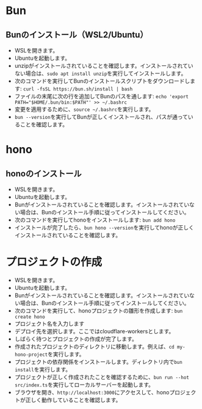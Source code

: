 

# Bun

## Bunのインストール（WSL2/Ubuntu）

- WSLを開きます。
- Ubuntuを起動します。
- unzipがインストールされていることを確認します。インストールされていない場合は、`sudo apt install unzip`を実行してインストールします。
- 次のコマンドを実行してBunのインストールスクリプトをダウンロードします: `curl -fsSL https://bun.sh/install | bash`
- ファイルの末尾に次の行を追加してBunのパスを通します: `echo 'export PATH="$HOME/.bun/bin:$PATH"' >> ~/.bashrc`
- 変更を適用するために、`source ~/.bashrc`を実行します。
- `bun --version`を実行してBunが正しくインストールされ、パスが通っていることを確認します。


# hono

## honoのインストール

- WSLを開きます。
- Ubuntuを起動します。
- Bunがインストールされていることを確認します。インストールされていない場合は、Bunのインストール手順に従ってインストールしてください。
- 次のコマンドを実行してhonoをインストールします: `bun add hono`
- インストールが完了したら、`bun hono --version`を実行してhonoが正しくインストールされていることを確認します。

# プロジェクトの作成

- WSLを開きます。
- Ubuntuを起動します。
- Bunがインストールされていることを確認します。インストールされていない場合は、Bunのインストール手順に従ってインストールしてください。
- 次のコマンドを実行して、honoプロジェクトの雛形を作成します: `bun create hono`
- プロジェクト名を入力します
- デプロイ先を選択します。ここではcloudflare-workersとします。
- しばらく待つとプロジェクトの作成が完了します。
- 作成されたプロジェクトのディレクトリに移動します。例えば、`cd my-hono-project`を実行します。
- プロジェクトの依存関係をインストールします。ディレクトリ内で`bun install`を実行します。
- プロジェクトが正しく作成されたことを確認するために、`bun run --hot src/index.ts`を実行してローカルサーバーを起動します。
- ブラウザを開き、`http://localhost:3000`にアクセスして、honoプロジェクトが正しく動作していることを確認します。